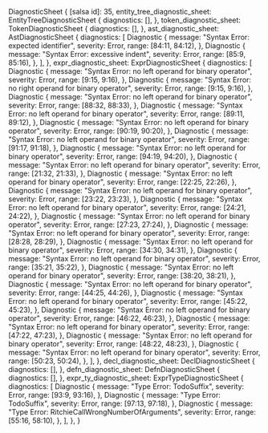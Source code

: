 DiagnosticSheet {
    [salsa id]: 35,
    entity_tree_diagnostic_sheet: EntityTreeDiagnosticSheet {
        diagnostics: [],
    },
    token_diagnostic_sheet: TokenDiagnosticSheet {
        diagnostics: [],
    },
    ast_diagnostic_sheet: AstDiagnosticSheet {
        diagnostics: [
            Diagnostic {
                message: "Syntax Error: expected identifier",
                severity: Error,
                range: [84:11, 84:12),
            },
            Diagnostic {
                message: "Syntax Error: excessive indent",
                severity: Error,
                range: [85:9, 85:16),
            },
        ],
    },
    expr_diagnostic_sheet: ExprDiagnosticSheet {
        diagnostics: [
            Diagnostic {
                message: "Syntax Error: no left operand for binary operator",
                severity: Error,
                range: [9:15, 9:16),
            },
            Diagnostic {
                message: "Syntax Error: no right operand for binary operator",
                severity: Error,
                range: [9:15, 9:16),
            },
            Diagnostic {
                message: "Syntax Error: no left operand for binary operator",
                severity: Error,
                range: [88:32, 88:33),
            },
            Diagnostic {
                message: "Syntax Error: no left operand for binary operator",
                severity: Error,
                range: [89:11, 89:12),
            },
            Diagnostic {
                message: "Syntax Error: no left operand for binary operator",
                severity: Error,
                range: [90:19, 90:20),
            },
            Diagnostic {
                message: "Syntax Error: no left operand for binary operator",
                severity: Error,
                range: [91:17, 91:18),
            },
            Diagnostic {
                message: "Syntax Error: no left operand for binary operator",
                severity: Error,
                range: [94:19, 94:20),
            },
            Diagnostic {
                message: "Syntax Error: no left operand for binary operator",
                severity: Error,
                range: [21:32, 21:33),
            },
            Diagnostic {
                message: "Syntax Error: no left operand for binary operator",
                severity: Error,
                range: [22:25, 22:26),
            },
            Diagnostic {
                message: "Syntax Error: no left operand for binary operator",
                severity: Error,
                range: [23:22, 23:23),
            },
            Diagnostic {
                message: "Syntax Error: no left operand for binary operator",
                severity: Error,
                range: [24:21, 24:22),
            },
            Diagnostic {
                message: "Syntax Error: no left operand for binary operator",
                severity: Error,
                range: [27:23, 27:24),
            },
            Diagnostic {
                message: "Syntax Error: no left operand for binary operator",
                severity: Error,
                range: [28:28, 28:29),
            },
            Diagnostic {
                message: "Syntax Error: no left operand for binary operator",
                severity: Error,
                range: [34:30, 34:31),
            },
            Diagnostic {
                message: "Syntax Error: no left operand for binary operator",
                severity: Error,
                range: [35:21, 35:22),
            },
            Diagnostic {
                message: "Syntax Error: no left operand for binary operator",
                severity: Error,
                range: [38:20, 38:21),
            },
            Diagnostic {
                message: "Syntax Error: no left operand for binary operator",
                severity: Error,
                range: [44:25, 44:26),
            },
            Diagnostic {
                message: "Syntax Error: no left operand for binary operator",
                severity: Error,
                range: [45:22, 45:23),
            },
            Diagnostic {
                message: "Syntax Error: no left operand for binary operator",
                severity: Error,
                range: [46:22, 46:23),
            },
            Diagnostic {
                message: "Syntax Error: no left operand for binary operator",
                severity: Error,
                range: [47:22, 47:23),
            },
            Diagnostic {
                message: "Syntax Error: no left operand for binary operator",
                severity: Error,
                range: [48:22, 48:23),
            },
            Diagnostic {
                message: "Syntax Error: no left operand for binary operator",
                severity: Error,
                range: [50:23, 50:24),
            },
        ],
    },
    decl_diagnostic_sheet: DeclDiagnosticSheet {
        diagnostics: [],
    },
    defn_diagnostic_sheet: DefnDiagnosticSheet {
        diagnostics: [],
    },
    expr_ty_diagnostic_sheet: ExprTypeDiagnosticSheet {
        diagnostics: [
            Diagnostic {
                message: "Type Error: TodoSuffix",
                severity: Error,
                range: [93:9, 93:16),
            },
            Diagnostic {
                message: "Type Error: TodoSuffix",
                severity: Error,
                range: [97:13, 97:18),
            },
            Diagnostic {
                message: "Type Error: RitchieCallWrongNumberOfArguments",
                severity: Error,
                range: [55:16, 58:10),
            },
        ],
    },
}